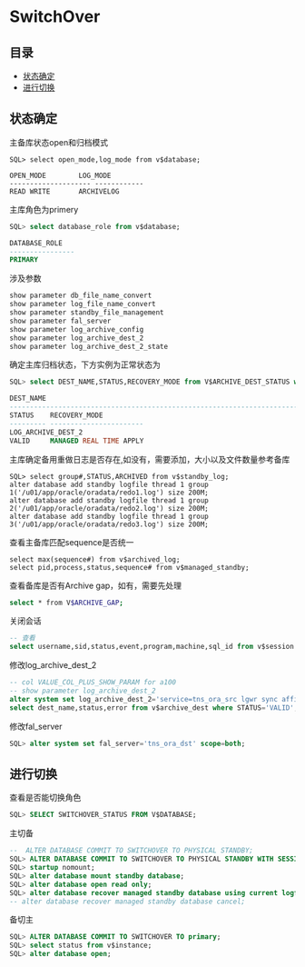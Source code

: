 # SwitchOver

## 目录

-   [状态确定](#状态确定)
-   [进行切换](#进行切换)

## 状态确定

主备库状态open和归档模式

```纯文本
SQL> select open_mode,log_mode from v$database;

OPEN_MODE	     LOG_MODE
-------------------- ------------
READ WRITE	     ARCHIVELOG
```

主库角色为primery

```sql
SQL> select database_role from v$database;

DATABASE_ROLE
----------------
PRIMARY
```

涉及参数

```sql
show parameter db_file_name_convert
show parameter log_file_name_convert
show parameter standby_file_management
show parameter fal_server
show parameter log_archive_config
show parameter log_archive_dest_2
show parameter log_archive_dest_2_state
```

确定主库归档状态，下方实例为正常状态为

```sql
SQL> select DEST_NAME,STATUS,RECOVERY_MODE from V$ARCHIVE_DEST_STATUS where DEST_NAME='LOG_ARCHIVE_DEST_2';

DEST_NAME
--------------------------------------------------------------------------------
STATUS	  RECOVERY_MODE
--------- -----------------------
LOG_ARCHIVE_DEST_2
VALID	  MANAGED REAL TIME APPLY
```

主库确定备用重做日志是否存在,如没有，需要添加，大小以及文件数量参考备库

```纯文本
SQL> select group#,STATUS,ARCHIVED from v$standby_log;
alter database add standby logfile thread 1 group 1('/u01/app/oracle/oradata/redo1.log') size 200M;
alter database add standby logfile thread 1 group 2('/u01/app/oracle/oradata/redo2.log') size 200M; 
alter database add standby logfile thread 1 group 3('/u01/app/oracle/oradata/redo3.log') size 200M; 
```

查看主备库匹配sequence是否统一

```纯文本
select max(sequence#) from v$archived_log;
select pid,process,status,sequence# from v$managed_standby;
```

查看备库是否有Archive gap，如有，需要先处理

```bash
select * from V$ARCHIVE_GAP;
```

关闭会话

```sql
-- 查看
select username,sid,status,event,program,machine,sql_id from v$session where username !='SYS';
```

修改log\_archive\_dest\_2

```sql
-- col VALUE_COL_PLUS_SHOW_PARAM for a100
-- show parameter log_archive_dest_2
alter system set log_archive_dest_2='service=tns_ora_src lgwr sync affirm valid_for=(online_logfiles,primary_role) db_unique_name=ora_src'
select dest_name,status,error from v$archive_dest where STATUS='VALID';
```

修改fal\_server

```sql
SQL> alter system set fal_server='tns_ora_dst' scope=both;
```

## 进行切换

查看是否能切换角色

```sql
SQL> SELECT SWITCHOVER_STATUS FROM V$DATABASE;
```

主切备

```sql
--  ALTER DATABASE COMMIT TO SWITCHOVER TO PHYSICAL STANDBY;
SQL> ALTER DATABASE COMMIT TO SWITCHOVER TO PHYSICAL STANDBY WITH SESSION SHUTDOWN;
SQL> startup nomount;
SQL> alter database mount standby database;
SQL> alter database open read only;
SQL> alter database recover managed standby database using current logfile disconnect from session;
-- alter database recover managed standby database cancel;
```

备切主

```sql
SQL> ALTER DATABASE COMMIT TO SWITCHOVER TO primary;
SQL> select status from v$instance;
SQL> alter database open;
```
